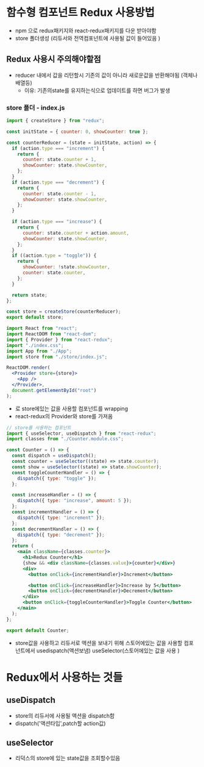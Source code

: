 # 함수형 컴포넌트 Redux 사용방법

- npm 으로 redux패키지와 react-redux패키지를 다운 받아야함
- store 폴더생성 (리듀서와 전역컴포넌트에 사용될 값이 들어있음 )

## Redux 사용시 주의해야할점

- reducer 내에서 값을 리턴할시 기존의 값이 아니라 새로운값을 반환해야됨 (객체나 배열등)
  - 이유: 기존의state를 유지하는식으로 업데이트를 하면 버그가 발생

### store 폴더 - index.js

```jsx
import { createStore } from "redux";

const initState = { counter: 0, showCounter: true };

const counterReducer = (state = initState, action) => {
  if (action.type === "increment") {
    return {
      counter: state.counter + 1,
      showCounter: state.showCounter,
    };
  }
  if (action.type === "decrement") {
    return {
      counter: state.counter - 1,
      showCounter: state.showCounter,
    };
  }

  if (action.type === "increase") {
    return {
      counter: state.counter + action.amount,
      showCounter: state.showCounter,
    };
  }
  if ((action.type = "toggle")) {
    return {
      showCounter: !state.showCounter,
      counter: state.counter,
    };
  }

  return state;
};

const store = createStore(counterReducer);
export default store;
```

```jsx
import React from "react";
import ReactDOM from "react-dom";
import { Provider } from "react-redux";
import "./index.css";
import App from "./App";
import store from "./store/index.js";

ReactDOM.render(
  <Provider store={store}>
    <App />
  </Provider>,
  document.getElementById("root")
);
```

- <Provider>로 store에있는 값을 사용할 컴포넌트를 wrapping
- react-redux의 Provider와 store를 가져옴

```jsx
// store를 사용하는 컴포넌트
import { useSelector, useDispatch } from "react-redux";
import classes from "./Counter.module.css";

const Counter = () => {
  const dispatch = useDispatch();
  const counter = useSelector((state) => state.counter);
  const show = useSelector((state) => state.showCounter);
  const toggleCounterHandler = () => {
    dispatch({ type: "toggle" });
  };

  const increaseHandler = () => {
    dispatch({ type: "increase", amount: 5 });
  };
  const incrementHandler = () => {
    dispatch({ type: "increment" });
  };
  const decrementHandler = () => {
    dispatch({ type: "decrement" });
  };
  return (
    <main className={classes.counter}>
      <h1>Redux Counter</h1>
      {show && <div className={classes.value}>{counter}</div>}
      <div>
        <button onClick={incrementHandler}>Increment</button>

        <button onClick={increaseHandler}>Increase by 5</button>
        <button onClick={decrementHandler}>Decrement</button>
      </div>
      <button onClick={toggleCounterHandler}>Toggle Counter</button>
    </main>
  );
};

export default Counter;
```

- store값을 사용하고 리듀서로 액션을 보내기 위해 스토어에있는 값을 사용할 컴포넌트에서
  usedispatch(액션보냄) useSelector(스토어에있는 값을 사용 )

# Redux에서 사용하는 것들

## useDispatch

- store의 리듀서에 사용될 액션을 dispatch함
- dispatch('액션타입',patch할 action값)

## useSelector

- 리덕스의 store에 있는 state값을 조회할수있음
